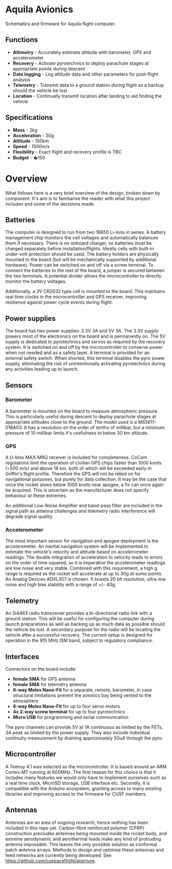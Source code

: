 # Aquila Avionics
Schematics and firmware for Aquila flight computer.

## Functions
* **Altimetry** - Accurately estimate altitude with barometer, GPS and accelerometer
* **Recovery** - Activate pyrotechnics to deploy parachute stages at appropriate points during descent
*  **Data logging** - Log altitude data and other parameters for post-flight analysis
* **Telemetry** - Transmit data to a ground station during flight as a backup should the vehicle be lost
* **Location** - Continually transmit location after landing to aid finding the vehicle

## Specifications
* **Mass** -  2kg
* **Acceleration** - 30g
* **Altitude** - 150km
* **Speed** - 1500m/s
* **Flexibility** - Exact flight and recovery profile is TBC
*  **Budget** - �150

# Overview
What follows here is a very brief overview of the design, broken down by component. It's aim is to familiarise the reader with what this project includes and some of the decisions made.
## Batteries
The computer is designed to run from two 18650 Li-Ions in series. A battery management chip monitors the cell voltages and automatically balances them if necessary. There is no onboard charger, so batteries must be charged separately before installation/flights. Ideally cells with built-in under-volt protection should be used. The battery holders are physically mounted to the board (but will be mechanically supported by additional hardware). Power can be switched on and off via a screw terminal.  To connect the batteries to the rest of the board, a jumper is secured between the two terminals. A potential divider allows the microcontroller to directly monitor the battery voltages.

Additionally, a 3V CR2032 type cell is mounted to the board. This maintains real time clocks in the microcontroller and GPS receiver, improving resilience against power cycle events during flight.
## Power supplies
The board has two power supplies: 3.3V 3A and 5V 3A. The 3.3V supply powers most of the electronics on the board and is permanently on. The 5V supply is dedicated to pyrotechnics and servos as required by the recovery system. It is switched on and off by the microcontroller to conserve power when not needed and as a safety layer. A terminal is provided for an external safety switch. When shorted, this terminal disables the pyro power supply, eliminating the risk of unintentionally activating pyrotechnics during any activities leading up to launch.
## Sensors
### Barometer
A barometer is mounted on the board to measure atmospheric pressure. This is particularly useful during descent to deploy parachute stages at appropriate altitudes close to the ground. The model used is a MS5611-01BA03. It has a resolution on the order of tenths of millibar, but a minimum pressure of 10 millibar limits it's usefulness to below 30 km altitude.
### GPS
A U-blox MAX-M8Q receiver is included for completeness. CoCom regulations limit the operation of civilian GPS chips faster than 1000 knots (~500 m/s) and above 18 km, both of which will be exceeded early in Griffin's flight profile. Therefore the GPS will not be relied on for navigational purposes, but purely for data collection. It may be the case that once the rocket slows below 1000 knots near apogee, a fix can once again be acquired. This is uncertain as the manufacturer does not specify behaviour at these extremes.

An additional Low-Noise Amplifier and band-pass filter are included in the signal path as antenna challenges and telemetry radio interference will degrade signal quality.
### Accelerometer
The most important sensor for navigation and apogee deployment is the accelerometer. An inertial navigation system will be implemented to estimate the vehicle's velocity and altitude based on accelerometer readings. The double integration of acceleration to velocity leads to errors on the order of time squared, so it is imperative the accelerometer readings are low noise and very stable. Combined with this requirement, a high g range is required as the rocket will accelerate at up to 30g at some points.  An Analog Devices ADXL357 is chosen. It boasts 20 bit resolution, ultra-low noise and high bias stability with a range of +/- 40g.
## Telemetry
An Si4463 radio transceiver provides a bi-directional radio link with a ground station. This will be useful for configuring the computer during launch preparations as well as backing up as much data as possible should the vehicle be lost. A secondary purpose for the radio will be locating the vehicle after a successful recovery. The current setup is designed for operation in the 915 MHz ISM band, subject to regulatory compliance.
## Interfaces
Connectors on the board include: 
* **female SMA** for GPS antenna
* **female SMA** for telemetry antenna
* **6-way Molex Nano-Fit** for a separate, remote, barometer, in case structural limitations prevent the avionics bay being vented to the atmosphere
* **6-way Molex Nano-Fit** for up to four servo motors
* **4x 2-way screw terminal** for up to four pyrotechnics
* **Micro USB** for programming and serial communication

The pyro channels can provide 5V at 1A continuous as limited by the FETs, 3A peak as limited by the power supply. They also include individual continuity measurement by draining approximately 50uA through the pyro.
## Microcontroller
A Teensy 4.1 was selected as the microcontroller. It is based around an ARM Cortex-M7 running at 600MHz. The first reason for this choice is that it includes many features we would only have to implement ourselves such as a real time clock, MicroSD storage, USB interface etc. Secondly, it is compatible with the Arduino ecosystem, granting access to many existing libraries and improving access to the firmware for CUSF members.
## Antennas
Antennas are an area of ongoing research, hence nothing has been included in this repo yet. Carbon-fibre reinforced polymer (CFRP) construction precludes antennas being mounted inside the rocket body, and extreme aerodynamic and aerothermal loads make any kind of protruding antenna impossible. This leaves the only possible solution as conformal patch antenna arrays. Methods to design and optimise these antennas and feed networks are currently being developed. See <https://github.com/cuspaceflight/aperture>.
